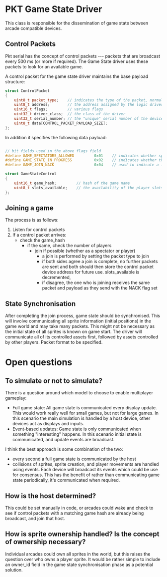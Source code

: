 # PKT Game State Driver

This class is responsible for the dissemination of game state between arcade compatible devices.

## Control Packets

Pkt serial has the concept of control packets --- packets that are broadcast every 500 ms (or more if required). The Game State driver uses these packets to look for an available game.

A control packet for the game state driver maintains the base payload structure:

```cpp
struct ControlPacket
{
    uint8_t packet_type;    // indicates the type of the packet, normally just HELLO
    uint8_t address;        // the address assigned by the logic driver
    uint16_t flags;         // various flags
    uint32_t driver_class;  // the class of the driver
    uint32_t serial_number; // the "unique" serial number of the device.
    uint8_t data[CONTROL_PACKET_PAYLOAD_SIZE];
};
```

In addition it specifies the following data payload:

```cpp

// bit fields used in the above flags field
#define GAME_SPECTATORS_ALLOWED         0x01    // indicates whether spectators are allowed
#define GAME_STATE_IN_PROGRESS          0x02    // indicates whether the game has begun or not
#define GAME_JOIN_NACK                  0x04    // used to indicate a failed join.

struct GameStateControl
{
    uint16_t game_hash;         // hash of the game name
    uint8_t slots_available;    // the availability of the player slots in the game, (0 == no player slots available)
};
```

## Joining a game

The process is as follows:

1) Listen for control packets
2) If a control packet arrives:
    - check the game_hash
        - if the same, check the number of players
            - join if possible (whether as a spectator or player)
                - a join is performed by setting the packet type to join
                - if both sides agree a join is complete, no further packets are sent and both should then store the control packet device address for future use. slots_available is decremented,
                - if disagree, the one who is joining receives the same packet and payload as they send with the NACK flag set

## State Synchronisation

After completing the join process, game state should be synchronised. This will involve communicating all sprite information (initial positions) in the game world and may take many packets. This might not be necessary as the initial state of all sprites is known on game start. The driver will communicate all of its controlled assets first, followed by assets controlled by other players. Packet format to be specified.


# Open questions

## To simulate or not to simulate?

There is a question around which model to choose to enable multiplayer gameplay:

* Full game state: All game state is communicated every display update. This would work really well for small games, but not for large games. In this scenario the main simulation is handled by a host device, other devices act as displays and inputs.
* Event-based updates: Game state is only communicated when something "interesting" happens. In this scenario initial state is communicated, and update events are broadcast.

I think the best approach is some combination of the two:

* every second a full game state is communicated by the host
* collisions of sprites, sprite creation, and player movements are handled using events. Each device will broadcast its events which could be use for consensus. This has the benefit of rather than communicating game state periodically, it's communicated when required.

## How is the host determined?

This could be set manually in code, or arcades could wake and check to see if control packets with a matching game hash are already being broadcast, and join that host.

## How is sprite ownership handled? Is the concept of ownership necessary?

Individual arcades could own all sprites in the world, but this raises the question over who owns a player sprite. It would be rather simple to include an owner_id field in the game state synchronisation phase as a potential solution.



